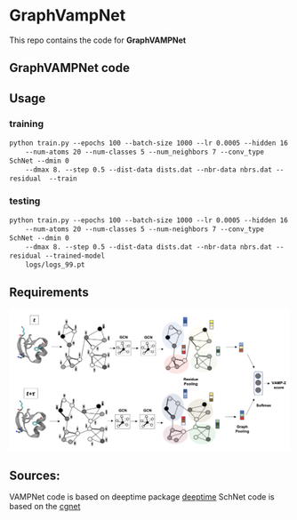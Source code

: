 # GraphVampNet

This repo contains the code for **GraphVAMPNet**


## GraphVAMPNet code

## Usage

### training
```
python train.py --epochs 100 --batch-size 1000 --lr 0.0005 --hidden 16  
    --num-atoms 20 --num-classes 5 --num_neighbors 7 --conv_type SchNet --dmin 0 
    --dmax 8. --step 0.5 --dist-data dists.dat --nbr-data nbrs.dat --residual  --train
```
### testing

```
python train.py --epochs 100 --batch-size 1000 --lr 0.0005 --hidden 16 
    --num-atoms 20 --num-classes 5 --num-neighbors 7 --conv_type SchNet --dmin 0
    --dmax 8. --step 0.5 --dist-data dists.dat --nbr-data nbrs.dat --residual --trained-model
    logs/logs_99.pt
```

## Requirements


![figure](figure_1.png)

## Sources:
VAMPNet code is based on deeptime package [deeptime](https://deeptime-ml.github.io/latest/index.html)
SchNet code is based on the [cgnet](https://github.com/brookehus/cgnet)
